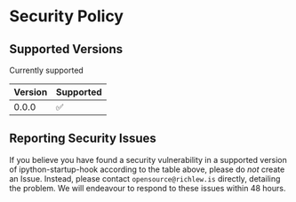 # Security Policy

## Supported Versions

Currently supported

| Version | Supported           |
|---------|---------------------|
|  0.0.0  |  :white_check_mark: |


## Reporting Security Issues

If you believe you have found a security vulnerability in a supported version of ipython-startup-hook according to the table above, please do *not* create an Issue.
Instead, please contact `opensource@richlew.is` directly, detailing the problem.
We will endeavour to respond to these issues within 48 hours.
